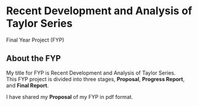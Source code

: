 # Recent Development and Analysis of Taylor Series
Final Year Project (FYP)

## About the FYP
My title for FYP is Recent Development and Analysis of Taylor Series.  
This FYP project is divided into three stages, **Proposal**, **Progress Report**, and **Final Report**.

I have shared my **Proposal** of my FYP in pdf format.
